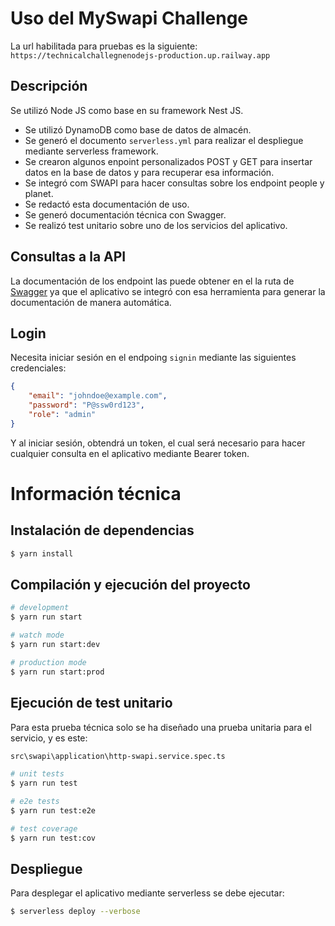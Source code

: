
# Uso del MySwapi Challenge

La url habilitada para pruebas es la siguiente: `https://technicalchallegnenodejs-production.up.railway.app`

## Descripción

Se utilizó Node JS como base en su framework Nest JS.
 - Se utilizó DynamoDB como base de datos de almacén.
 - Se generó el documento `serverless.yml` para realizar el despliegue mediante serverless framework.
 - Se crearon algunos enpoint personalizados POST y GET para insertar datos en la base de datos y para recuperar esa información.
 - Se integró com SWAPI para hacer consultas sobre los endpoint people y planet.
 - Se redactó esta documentación de uso.
 - Se generó documentación técnica con Swagger.
 - Se realizó test unitario sobre uno de los servicios del aplicativo.


## Consultas a la API

La documentación de los endpoint las puede obtener en el la ruta de [Swagger](https://technicalchallegnenodejs-production.up.railway.app/api/docs) ya que el aplicativo se integró con esa herramienta para generar la documentación de manera automática.

## Login
Necesita iniciar sesión en el endpoing `signin` mediante las siguientes credenciales:

```json
{
    "email": "johndoe@example.com",
    "password": "P@ssw0rd123",
    "role": "admin"
}

```

Y al iniciar sesión, obtendrá un token, el cual será necesario para hacer cualquier consulta en el aplicativo mediante Bearer token.



# Información técnica


## Instalación de dependencias

```bash
$ yarn install
```

## Compilación y ejecución del proyecto

```bash
# development
$ yarn run start

# watch mode
$ yarn run start:dev

# production mode
$ yarn run start:prod
```

## Ejecución de test unitario

Para esta prueba técnica solo se ha diseñado una prueba unitaria para el servicio, y es este: 
```bash
src\swapi\application\http-swapi.service.spec.ts
```

```bash
# unit tests
$ yarn run test

# e2e tests
$ yarn run test:e2e

# test coverage
$ yarn run test:cov
```

## Despliegue
Para desplegar el aplicativo mediante serverless se debe ejecutar:
```bash
$ serverless deploy --verbose
```

